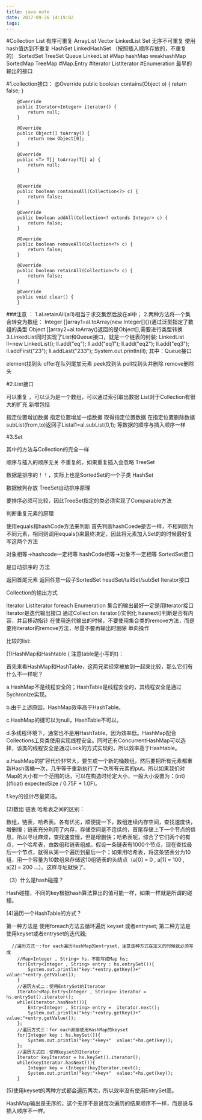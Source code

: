 ```yaml
---
title: java note
date: 2017-09-26 14:19:02
tags:
---
```


#Collection
	List  有序可重复
		ArrayList
		Vector
		LinkedList
	Set  无序不可重复  使用hash值达到不重复
		HashSet
		LinkedHashSet （按照插入顺序存放的，不重复的）
		SortedSet
		TreeSet
	Queue
		LinkedList
#Map
	hashMap
	weakhashMap
	SortedMap
		TreeMap
#Map.Entry
#Iterator
	ListIterator
#Enumeration 最早的输出的接口

#1.collection接口：
       @Override
        public boolean contains(Object o) {
            return false;
        }

        @Override
        public Iterator<Integer> iterator() {
            return null;
        }

        @Override
        public Object[] toArray() {
            return new Object[0];
        }

        @Override
        public <T> T[] toArray(T[] a) {
            return null;
        }


        @Override
        public boolean containsAll(Collection<?> c) {
            return false;
        }

        @Override
        public boolean addAll(Collection<? extends Integer> c) {
            return false;
        }

        @Override
        public boolean removeAll(Collection<?> c) {
            return false;
        }

        @Override
        public boolean retainAll(Collection<?> c) {
            return false;
        }

        @Override
        public void clear() {
        }
###注意 ：
1.al.retainAll(al1)相当于求交集然后放在al中；
2.两种方法将一个集合转变为数组：
	Integer []array1=al.toArray(new Integer[]{})通过泛型指定了数组的类型
	Object []array2=al.toArray()返回的是Object[],需要进行类型转换
3.LinkedList同时实现了List和Queue接口，就是一个链表的封装:
   LinkedList<String> ll=new LinkedList<String>();
    ll.add("eq");
    ll.add("eq1");
    ll.add("eq2");
    ll.add("eq3");
    ll.addFirst("23");
    ll.addLast("233");
    System.out.println(ll);
其中：Queue接口

element找到头 offer在队列尾加元素
peek找到头
poll找到头并删除
remove删除头


#2.List接口

可以重复 ，可以认为是一个数组，可以通过索引取出数据 
List对于Collection有很大的扩充 新增包括

指定位置增加数据
指定位置增加一组数据
取得指定位置数据
在指定位置删除数据
subList(from,to)返回子Listal1=al.subList(0,1); 等数据的顺序与插入顺序一样

#3.Set

其中的方法与Collection的完全一样

顺序与插入的顺序无关
不重复的，如果重复插入会忽略
TreeSet

数据是排序的！！，实际上也是SortedSet的一个子类
HashSet

数据散列存放
TreeSet自动排序原理

要排序必须可比较，因此TreeSet指定的类必须实现了Comparable方法

判断重复元素的原理

使用equals和hashCode方法来判断 首先判断hashCoede是否一样，不相同则为不同元素，相同则调用equals()来最终决定，因此将元素加入Set的的时候最好复写这两个方法

对象相等->hashcode一定相等
hashCode相等->对象不一定相等
SortedSet接口

是自动排序的 方法

返回首尾元素
返回任意一段子SortedSet headSet/tailSet/subSet
Iterator接口

Collection的输出方式

Iterator
ListIterator
foreach
Enumeration
集合的输出最好一定是用Iterator接口
Iterator是迭代输出接口
通过Collection.iterator()实例化
hasnext()判断是否有内容，并且移动指针
在使用迭代输出的时候，不要使用集合类的remove方法，而是要用iterator的remove方法，尽量不要再输出时删除
单向操作

比较的list:

(1)HashMap和Hashtable ( 注意table是小写的t)：

首先来看HashMap和HashTable，这两兄弟经常被放到一起来比较，那么它们有什么不一样呢？

a.HashMap不是线程安全的；HashTable是线程安全的，其线程安全是通过Sychronize实现。

b.由于上述原因，HashMap效率高于HashTable。

c.HashMap的键可以为null，HashTable不可以。

d.多线程环境下，通常也不是用HashTable，因为效率低。HashMap配合Collections工具类使用实现线程安全。同时还有ConcurrentHashMap可以选择，该类的线程安全是通过Lock的方式实现的，所以效率高于Hashtable。

e.HashMap的扩容代价非常大，要生成一个新的桶数组，然后要把所有元素都重新Hash落桶一次，几乎等于重新执行了一次所有元素的put。所以如果我们对Map的大小有一个范围的话，可以在构造时给定大小，一般大小设置为：(int) ((float) expectedSize / 0.75F + 1.0F)。

f.key的设计尽量简洁。

(2)数组 链表 哈希表之间的区别：

数组，链表，哈希表。各有优劣，顺便提一下，数组连续内存空间，查找速度快，增删慢；链表充分利用了内存，存储空间是不连续的，首尾存储上下一个节点的信息，所以寻址麻烦，查找速度慢，但是增删快；哈希表呢，综合了它们两个的有点，一个哈希表，由数组和链表组成。假设一条链表有1000个节点，现在查找最后一个节点，就得从第一个遍历到最后一个；如果用哈希表，将这条链表分为10组，用一个容量为10数组来存储这10组链表的头结点（a[0] = 0 , a[1] = 100 , a[2] = 200 …）。这样寻址就快了。

（3）什么是hash碰撞？

Hash碰撞，不同的key根据hash算法算出的值可能一样，如果一样就是所谓的碰撞。

(4)遍历一个HashTable的方式？

   第一种方法是 使用foreach方法去循环遍历 keyset 或者entryset;
   第二种方法是 使用keyset或者entryset的迭代器;

      //遍历方式一:for each遍历HashMap的entryset，注意这种方式在定义的时候就必须写成
        //Map<Integer , String> hs，不能写成Map hs;
        for(Entry<Integer , String> entry : hs.entrySet()){
            System.out.println("key:"+entry.getKey()+"  value:"+entry.getValue());
        }
        //遍历方式二：使用EntrySet的Iterator
        Iterator<Map.Entry<Integer , String>> iterator = hs.entrySet().iterator();
        while(iterator.hasNext()){
            Entry<Integer , String> entry =  iterator.next();
            System.out.println("key:"+entry.getKey()+"  value:"+entry.getValue());
        };
        //遍历方式三：for each直接使用HashMap的keyset
        for(Integer key : hs.keySet()){
            System.out.println("key:"+key+"  value:"+hs.get(key));
        };
        //遍历方式四：使用keyset的Iterator
        Iterator keyIterator = hs.keySet().iterator();
        while(keyIterator.hasNext()){
            Integer key = (Integer)keyIterator.next();
            System.out.println("key:"+key+"  value:"+hs.get(key));
        }  

(5)使用keyset的两种方式都会遍历两次，所以效率没有使用EntrySet高。

   HashMap输出是无序的，这个无序不是说每次遍历的结果顺序不一样，而是说与插入顺序不一样。 





